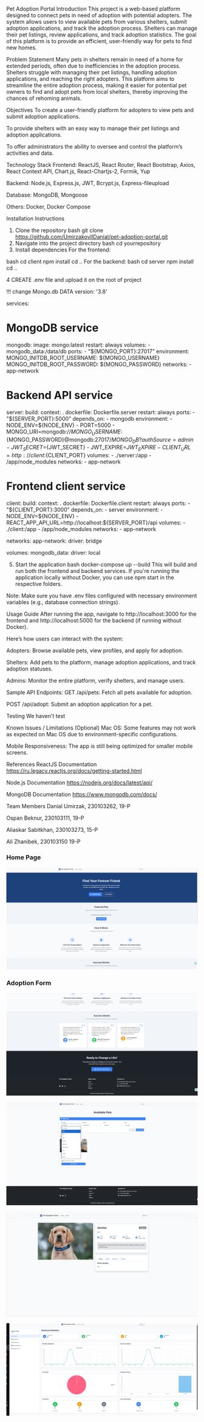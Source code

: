 
Pet Adoption Portal
Introduction
This project is a web-based platform designed to connect pets in need of adoption with potential adopters. The system allows users to view available pets from various shelters, submit adoption applications, and track the adoption process. Shelters can manage their pet listings, review applications, and track adoption statistics. The goal of this platform is to provide an efficient, user-friendly way for pets to find new homes.

Problem Statement
Many pets in shelters remain in need of a home for extended periods, often due to inefficiencies in the adoption process. Shelters struggle with managing their pet listings, handling adoption applications, and reaching the right adopters. This platform aims to streamline the entire adoption process, making it easier for potential pet owners to find and adopt pets from local shelters, thereby improving the chances of rehoming animals.

Objectives
To create a user-friendly platform for adopters to view pets and submit adoption applications.

To provide shelters with an easy way to manage their pet listings and adoption applications.

To offer administrators the ability to oversee and control the platform’s activities and data.

Technology Stack
Frontend: ReactJS, React Router, React Bootstrap, Axios, React Context API, Chart.js, React-Chartjs-2, Formik, Yup

Backend: Node.js, Express.js, JWT, Bcrypt.js, Express-fileupload

Database: MongoDB, Mongoose

Others: Docker, Docker Compose

Installation Instructions


1. Clone the repository
bash
git clone https://github.com/UmirzakovIIDanial/pet-adoption-portal.git
2. Navigate into the project directory
bash
cd yourrepository
3. Install dependencies
For the frontend:

bash
cd client
npm install
cd ..
For the backend:
bash
cd server
npm install
cd ..


4 CREATE .env file and upload it on the root of project

!!! change Mongo.db DATA 
version: '3.8'

services:
  # MongoDB service
  mongodb:
    image: mongo:latest
    restart: always
    volumes:
      - mongodb_data:/data/db
    ports:
      - "${MONGO_PORT}:27017"
    environment:
      MONGO_INITDB_ROOT_USERNAME: ${MONGO_USERNAME}
      MONGO_INITDB_ROOT_PASSWORD: ${MONGO_PASSWORD}
    networks:
      - app-network

  # Backend API service
  server:
    build:
      context: .
      dockerfile: Dockerfile.server
    restart: always
    ports:
      - "${SERVER_PORT}:5000"
    depends_on:
      - mongodb
    environment:
      - NODE_ENV=${NODE_ENV}
      - PORT=5000
      - MONGO_URI=mongodb://${MONGO_USERNAME}:${MONGO_PASSWORD}@mongodb:27017/${MONGO_DB}?authSource=admin
      - JWT_SECRET=${JWT_SECRET}
      - JWT_EXPIRE=${JWT_EXPIRE}
      - CLIENT_URL=http://client:${CLIENT_PORT}
    volumes:
      - ./server:/app
      - /app/node_modules
    networks:
      - app-network

  # Frontend client service
  client:
    build:
      context: .
      dockerfile: Dockerfile.client
    restart: always
    ports:
      - "${CLIENT_PORT}:3000"
    depends_on:
      - server
    environment:
      - NODE_ENV=${NODE_ENV}
      - REACT_APP_API_URL=http://localhost:${SERVER_PORT}/api
    volumes:
      - ./client:/app
      - /app/node_modules
    networks:
      - app-network

networks:
  app-network:
    driver: bridge

volumes:
  mongodb_data:
    driver: local




5. Start the application
bash
docker-compose up --build
This will build and run both the frontend and backend services. If you're running the application locally without Docker, you can use npm start in the respective folders.

Note: Make sure you have .env files configured with necessary environment variables (e.g., database connection strings).

Usage Guide
After running the app, navigate to http://localhost:3000 for the frontend and http://localhost:5000 for the backend (if running without Docker).

Here’s how users can interact with the system:

Adopters: Browse available pets, view profiles, and apply for adoption.

Shelters: Add pets to the platform, manage adoption applications, and track adoption statuses.

Admins: Monitor the entire platform, verify shelters, and manage users.

Sample API Endpoints:
GET /api/pets: Fetch all pets available for adoption.

POST /api/adopt: Submit an adoption application for a pet.

Testing
We haven't test


Known Issues / Limitations (Optional)
Mac OS: Some features may not work as expected on Mac OS due to environment-specific configurations.

Mobile Responsiveness: The app is still being optimized for smaller mobile screens.

References
ReactJS Documentation
https://ru.legacy.reactjs.org/docs/getting-started.html

Node.js Documentation
https://nodejs.org/docs/latest/api/

MongoDB Documentation
https://www.mongodb.com/docs/

Team Members
Danial Umirzak, 230103262, 19-P

Ospan Beknur, 230103111, 19-P

Aliaskar Sabitkhan, 230103273, 15-P

Ali Zhanibek, 230103150 19-P




### Home Page
![Home Page](Screenshot_1.png)

### Adoption Form
![Adoption Form](Screenshot_2.png)


![](Screenshot_3.png)


![](Screenshot_4.png)


![](Screenshot_5.png)










